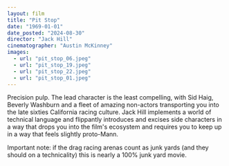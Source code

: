 ```yaml
---
layout: film
title: "Pit Stop"
date: "1969-01-01"
date_posted: "2024-08-30"
director: "Jack Hill"
cinematographer: "Austin McKinney"
images:
  - url: "pit_stop_06.jpeg"
  - url: "pit_stop_19.jpeg"
  - url: "pit_stop_22.jpeg"
  - url: "pit_stop_01.jpeg"
---
```


Precision pulp. The lead character is the least compelling, with Sid Haig, Beverly Washburn and a fleet of amazing non-actors transporting you into the late sixties California racing culture. Jack Hill implements a world of technical language and flippantly introduces and excises side characters in a way that drops you into the film's ecosystem and requires you to keep up in a way that feels slightly proto-Mann.

Important note: if the drag racing arenas count as junk yards (and they should on a technicality) this is nearly a 100% junk yard movie.
